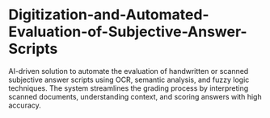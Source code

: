 # Digitization-and-Automated-Evaluation-of-Subjective-Answer-Scripts
AI-driven solution to automate the evaluation of handwritten or scanned subjective answer scripts using OCR, semantic analysis, and fuzzy logic techniques. The system streamlines the grading process by interpreting scanned documents, understanding context, and scoring answers with high accuracy.
